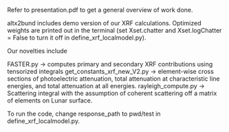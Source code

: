 Refer to presentation.pdf to get a general overview of work done. 

altx2bund includes demo version of our XRF calculations. Optimized weights are printed out in the terminal (set Xset.chatter and Xset.logChatter = False to turn it off in define_xrf_localmodel.py).

Our novelties include 

FASTER.py -> computes primary and secondary XRF contributions using tensorized integrals
get_constants_xrf_new_V2.py -> element-wise cross sections of photoelectric attenuation, total attenuation at characteristic line energies, and total attenuation at all energies.
rayleigh_compute.py -> Scattering integral with the assumption of coherent scattering off a matrix of elements on Lunar surface.

To run the code, change response_path to pwd/test in define_xrf_localmodel.py. 
